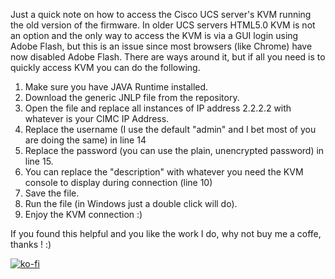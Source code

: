 Just a quick note on how to access the Cisco UCS server's KVM running the old version of the firmware.
In older UCS servers HTML5.0 KVM is not an option and the only way to access the KVM is via a GUI login using Adobe Flash, but this is an issue since most browsers (like Chrome) have now disabled Adobe Flash. There are ways around it, but if all you need is to quickly access KVM you can do the following.

1. Make sure you have JAVA Runtime installed.
2. Download the generic JNLP file from the repository.
3. Open the file and replace all instances of IP address 2.2.2.2 with whatever is your CIMC IP Address.
4. Replace the username (I use the default "admin" and I bet most of you are doing the same) in line 14
5. Replace the password (you can use the plain, unencrypted password) in line 15.
6. You can replace the "description" with whatever you need the KVM console to display during connection (line 10)
7. Save the file.
8. Run the file (in Windows just a double click will do).
9. Enjoy the KVM connection :)


If you found this helpful and you like the work I do, why not buy me a coffe, thanks ! :)

[![ko-fi](https://www.ko-fi.com/img/githubbutton_sm.svg)](https://ko-fi.com/R6R52KGCD)

